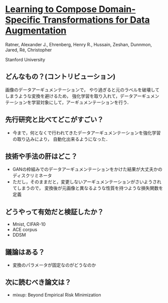 # [Learning to Compose Domain-Specific Transformations for Data Augmentation](https://arxiv.org/abs/1709.01643)
Ratner, Alexander J., Ehrenberg, Henry R., Hussain, Zeshan, Dunnmon, Jared, Ré, Christopher

Stanford University

## どんなもの？(コントリビューション)
画像のデータアーギュメンテーションで，
やり過ぎると元のラベルを破壊してしまうような変換を避けるため，
強化学習を取り入れて，データアーギュメンテーションを学習対象にして，アーギュメンテーションを行う．

## 先行研究と比べてどこがすごい？
* 今まで，何となくで行われてきたデータアーギュメンテーションを強化学習の取り込みにより，
自動化出来るようになった．

## 技術や手法の肝はどこ？
* GANの枠組みでのデータアーギュメンテーションをかけた結果が大丈夫かのディスクリミネータ
* ただし，そのままだと，変更しないアーギュメンテーションがさいようされてしまうので，
変換後が元画像と異なるような性質を持つような損失関数を定義

## どうやって有効だと検証したか？
* Mnist, CIFAR-10
* ACE corpus
* DDSM

## 議論はある？
* 変換のパラメータが固定なのがどうなのか

## 次に読むべき論文は？
* mixup: Beyond Empirical Risk Minimization

